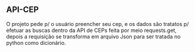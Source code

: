 ## API-CEP

O projeto pede p/ o usuário preencher seu cep, e os dados são tratatos p/ efetuar as buscas dentro da API de CEPs feita por meio requests.get, depois a requisição se transforma em arquivo Json para ser tratada no python como dicionário.
